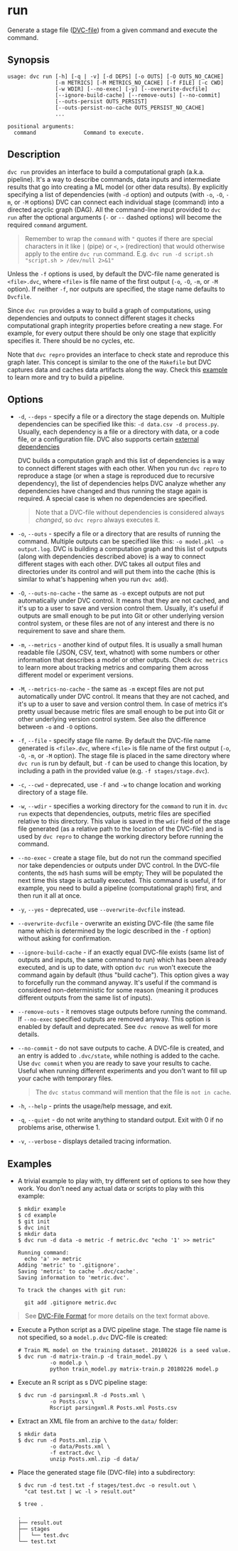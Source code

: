 # run

Generate a stage file ([DVC-file](/doc/user-guide/dvc-file-format)) from a given
command and execute the command.

## Synopsis

```usage
usage: dvc run [-h] [-q | -v] [-d DEPS] [-o OUTS] [-O OUTS_NO_CACHE]
               [-m METRICS] [-M METRICS_NO_CACHE] [-f FILE] [-c CWD]
               [-w WDIR] [--no-exec] [-y] [--overwrite-dvcfile]
               [--ignore-build-cache] [--remove-outs] [--no-commit]
               [--outs-persist OUTS_PERSIST]
               [--outs-persist-no-cache OUTS_PERSIST_NO_CACHE]
               ...

positional arguments:
  command               Command to execute.
```

## Description

`dvc run` provides an interface to build a computational graph (a.k.a.
pipeline). It's a way to describe commands, data inputs and intermediate results
that go into creating a ML model (or other data results). By explicitly
specifying a list of dependencies (with `-d` option) and outputs (with `-o`,
`-O`, `-m`, or `-M` options) DVC can connect each individual stage (command)
into a directed acyclic graph (DAG). All the command-line input provided to
`dvc run` after the optional arguments (`-` or `--` dashed options) will become
the required `command` argument.

> Remember to wrap the `command` with `"` quotes if there are special characters
> in it like `|` (pipe) or `<`, `>` (redirection) that would otherwise apply to
> the entire `dvc run` command. E.g.
> `dvc run -d script.sh "script.sh > /dev/null 2>&1"`

Unless the `-f` options is used, by default the DVC-file name generated is
`<file>.dvc`, where `<file>` is file name of the first output (`-o`, `-O`, `-m`,
or `-M` option). If neither `-f`, nor outputs are specified, the stage name
defaults to `Dvcfile`.

Since `dvc run` provides a way to build a graph of computations, using
dependencies and outputs to connect different stages it checks computational
graph integrity properties before creating a new stage. For example, for every
output there should be only one stage that explicitly specifies it. There should
be no cycles, etc.

Note that `dvc repro` provides an interface to check state and reproduce this
graph later. This concept is similar to the one of the `Makefile` but DVC
captures data and caches data artifacts along the way. Check this
[example](/doc/get-started/example-pipeline) to learn more and try to build a
pipeline.

## Options

- `-d`, `--deps` - specify a file or a directory the stage depends on. Multiple
  dependencies can be specified like this: `-d data.csv -d process.py`. Usually,
  each dependency is a file or a directory with data, or a code file, or a
  configuration file. DVC also supports certain
  [external dependencies](/doc/user-guide/external-dependencies)

  DVC builds a computation graph and this list of dependencies is a way to
  connect different stages with each other. When you run `dvc repro` to
  reproduce a stage (or when a stage is reproduced due to recursive dependency),
  the list of dependencies helps DVC analyze whether any dependencies have
  changed and thus running the stage again is required. A special case is when
  no dependencies are specified.

  > Note that a DVC-file without dependencies is considered always _changed_, so
  > `dvc repro` always executes it.

- `-o`, `--outs` - specify a file or a directory that are results of running the
  command. Multiple outputs can be specified like this:
  `-o model.pkl -o output.log`. DVC is building a computation graph and this
  list of outputs (along with dependencies described above) is a way to connect
  different stages with each other. DVC takes all output files and directories
  under its control and will put them into the cache (this is similar to what's
  happening when you run `dvc add`).

- `-O`, `--outs-no-cache` - the same as `-o` except outputs are not put
  automatically under DVC control. It means that they are not cached, and it's
  up to a user to save and version control them. Usually, it's useful if outputs
  are small enough to be put into Git or other underlying version control
  system, or these files are not of any interest and there is no requirement to
  save and share them.

- `-m`, `--metrics` - another kind of output files. It is usually a small human
  readable file (JSON, CSV, text, whatnot) with some numbers or other
  information that describes a model or other outputs. Check `dvc metrics` to
  learn more about tracking metrics and comparing them across different model or
  experiment versions.

- `-M`, `--metrics-no-cache` - the same as `-m` except files are not put
  automatically under DVC control. It means that they are not cached, and it's
  up to a user to save and version control them. In case of metrics it's pretty
  usual because metric files are small enough to be put into Git or other
  underlying version control system. See also the difference between `-o` and
  `-O` options.

- `-f`, `--file` - specify stage file name. By default the DVC-file name
  generated is `<file>.dvc`, where `<file>` is file name of the first output
  (`-o`, `-O`, `-m`, or `-M` option). The stage file is placed in the same
  directory where `dvc run` is run by default, but `-f` can be used to change
  this location, by including a path in the provided value (e.g.
  `-f stages/stage.dvc`).

- `-c`, `--cwd` - deprecated, use `-f` and `-w` to change location and working
  directory of a stage file.

- `-w`, `--wdir` - specifies a working directory for the `command` to run it in.
  `dvc run` expects that dependencies, outputs, metric files are specified
  relative to this directory. This value is saved in the `wdir` field of the
  stage file generated (as a relative path to the location of the DVC-file) and
  is used by `dvc repro` to change the working directory before running the
  command.

- `--no-exec` - create a stage file, but do not run the command specified nor
  take dependencies or outputs under DVC control. In the DVC-file contents, the
  `md5` hash sums will be empty; They will be populated the next time this stage
  is actually executed. This command is useful, if for example, you need to
  build a pipeline (computational graph) first, and then run it all at once.

- `-y`, `--yes` - deprecated, use `--overwrite-dvcfile` instead.

- `--overwrite-dvcfile` - overwrite an existing DVC-file (the same file name
  which is determined by the logic described in the `-f` option) without asking
  for confirmation.

- `--ignore-build-cache` - if an exactly equal DVC-file exists (same list of
  outputs and inputs, the same command to run) which has been already executed,
  and is up to date, with option `dvc run` won't execute the command again by
  default (thus "build cache"). This option gives a way to forcefully run the
  command anyway. It's useful if the command is considered non-deterministic for
  some reason (meaning it produces different outputs from the same list of
  inputs).

- `--remove-outs` - it removes stage outputs before running the command. If
  `--no-exec` specified outputs are removed anyway. This option is enabled by
  default and deprecated. See `dvc remove` as well for more details.

- `--no-commit` - do not save outputs to cache. A DVC-file is created, and an
  entry is added to `.dvc/state`, while nothing is added to the cache. Use
  `dvc commit` when you are ready to save your results to cache. Useful when
  running different experiments and you don't want to fill up your cache with
  temporary files.

  > The `dvc status` command will mention that the file is `not in cache`.

- `-h`, `--help` - prints the usage/help message, and exit.

- `-q`, `--quiet` - do not write anything to standard output. Exit with 0 if no
  problems arise, otherwise 1.

- `-v`, `--verbose` - displays detailed tracing information.

## Examples

- A trivial example to play with, try different set of options to see how they
  work. You don't need any actual data or scripts to play with this example:

  ```dvc
  $ mkdir example
  $ cd example
  $ git init
  $ dvc init
  $ mkdir data
  $ dvc run -d data -o metric -f metric.dvc "echo '1' >> metric"

  Running command:
    echo 'a' >> metric
  Adding 'metric' to '.gitignore'.
  Saving 'metric' to cache '.dvc/cache'.
  Saving information to 'metric.dvc'.

  To track the changes with git run:

    git add .gitignore metric.dvc
  ```

> See [DVC-File Format](/doc/user-guide/dvc-file-format) for more details on the
> text format above.

- Execute a Python script as a DVC pipeline stage. The stage file name is not
  specified, so a `model.p.dvc` DVC-file is created:

  ```dvc
  # Train ML model on the training dataset. 20180226 is a seed value.
  $ dvc run -d matrix-train.p -d train_model.py \
            -o model.p \
            python train_model.py matrix-train.p 20180226 model.p
  ```

- Execute an R script as s DVC pipeline stage:

  ```dvc
  $ dvc run -d parsingxml.R -d Posts.xml \
            -o Posts.csv \
            Rscript parsingxml.R Posts.xml Posts.csv
  ```

- Extract an XML file from an archive to the `data/` folder:

  ```dvc
  $ mkdir data
  $ dvc run -d Posts.xml.zip \
            -o data/Posts.xml \
            -f extract.dvc \
            unzip Posts.xml.zip -d data/
  ```

- Place the generated stage file (DVC-file) into a subdirectory:

  ```dvc
  $ dvc run -d test.txt -f stages/test.dvc -o result.out \
    "cat test.txt | wc -l > result.out"

  $ tree .

  .
  ├── result.out
  ├── stages
  │   └── test.dvc
  └── test.txt
  ```
